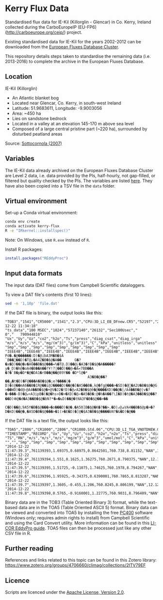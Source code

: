 # Kerry Flux Data

Standardised flux data for IE-Kil (Killorglin - Glencar) in Co. Kerry, Ireland collected during the CarboEuropeIP (EU-FP6) (<http://carboeurope.org/ceip/>) project.

Existing standardised data for IE-Kil for the years 2002-2012 can be downloaded from the [European Fluxes Database Cluster](http://www.europe-fluxdata.eu).

This repository details steps taken to standardise the remaining data (i.e. 2013-2016) to complete the archive in the European Fluxes Database.

## Location

IE-Kil (Killorglin)

- An Atlantic blanket bog
- Located near Glencar, Co. Kerry, in south-west Ireland
- Latitude: 51.9683611, Longitude: -9.9003056
- Area: ~450 ha
- Lies on sandstone bedrock
- Located in a valley at an elevation 145-170 m above sea level
- Composed of a large central pristine part (~220 ha), surrounded by disturbed peatland areas

Source: [Sottocornola (2007)](https://www.ucc.ie/en/media/research/hydromet/SottocornolaThesis.2007.pdf)

## Variables

The IE-Kil data already archived on the European Fluxes Database Cluster are Level 2 data, i.e. data provided by the PIs, half-hourly, not gap-filled, or filtered but quality checked by the PIs.
The variables are listed [here](http://www.europe-fluxdata.eu/home/guidelines/obtaining-data/variables-and-formats).
They have also been copied into a TSV file in the `data` folder.

## Virtual environment

Set-up a Conda virtual environment:

```sh
conda env create
conda activate kerry-flux
R -e "IRkernel::installspec()"
```

Note: On Windows, use `R.exe` instead of `R`.

Install R packages:

```r
install.packages("REddyProc")
```

## Input data formats

The input data (DAT files) come from Campbell Scientific dataloggers.

To view a DAT file's contents (first 10 lines):

```sh
sed -n '1,10p' 'file.dat'
```

If the DAT file is binary, the output looks like this:

```text
"TOB3","1541","CR5000","1541","2.3","CPU:3D_LI_EB_DFnew.CR5","52197","2014-12-22 11:34:18"
"ts_data","100 MSEC","1024","57237140","26132","Sec100Usec","           0","   790944810"
"Ux","Uy","Uz","co2","h2o","Ts","press","diag_csat","diag_irga"
"m/s","m/s","m/s","mg/(m^3)","g/(m^3)","C","kPa","unitless","unitless"
"Smp","Smp","Smp","Smp","Smp","Smp","Smp","Smp","Smp"
"IEEE4B","IEEE4B","IEEE4B","IEEE4B","IEEE4B","IEEE4B","IEEE4B","IEEE4B","IEEE4B"                                                       
Pd�.�@������:D)�@ݿbA3M�B�$A
`B��󷾩��D)�T@ݟ�A4Z�B�$@�A��      G�?�x�D)��@�v�A6��B�$@���=%�T@.D)��@ݞ�A3�!B�$@�A�����?y�_D)�h@�oA4�B��A��?Ұ!?|��D)��@ޢ�A=7BB��A
�?�`B�p�D*�@�DA1�rB��@��@89Y�� �D*l@�*
                                      A3�B�@��?��ؾ�t�D)�F@���A�B�$@�;e?����|�   D)�(@��mA6��B�1R@��i@J����D)��@�]�A5��B�,k@�fg@���>�SD)�@޷�A2U�B�$@�@G
>��WD)�d@ކ@A4��B�$@�+@V�Ϳ2�!D)�@ޗA2�B�$@ӗ�@����XD)��@�|/A4��B�@|v�?�~���-D)�@ޖ<A3ipB�(�@�hs>D�>�XD)�@ނ�A5�B�:@�%�A��?\I�D)�t@�A3��B�$@��?��D)֎@�d�A3��B�$@�bN?*�=�ȵD)��@�tNA3F�B�$@��>��
                                                                                           C�D)��@߸9A5Y�B�$@���>�o���D)�@�.�A50]B�$@�K�?��>.�D)ܩ@ތVA4��B�$@p�>�?D�kD)��@�,�A5D�B�$@���>�1(>�E�D)�]@�$A3�B�$@����bN?�&�D)�@��
```

If the DAT file is a text file, the output looks like this:

```text
"TOA5","2806","CR1000","2806","CR1000.Std.06","CPU:3D_LI_TGA_VNOTDNEW.CR1","21445","ts_data"
"TIMESTAMP","RECORD","Ux","Uy","Uz","co2","h2o","n2o","Ts","press","diag_csat","t_hmp","e_hmp"
"TS","RN","m/s","m/s","m/s","mg/m^3","g/m^3","umol/mol","C","kPa","unitless","C","kPa"
"","","Smp","Smp","Smp","Smp","Smp","Smp","Smp","Smp","Smp","Smp","Smp"
"2014-12-22 11:47:39.3",761139393,1.69375,0.68975,0.8642501,760.738,8.81152,"NAN",12.08542,99.28229,0,11.51643,1.219314
"2014-12-22 11:47:39.4",761139394,1.551,0.1625,1.36275,760.2671,8.790375,"NAN",12.10226,99.24676,0,11.51643,1.220242
"2014-12-22 11:47:39.5",761139395,1.51725,-0.11075,1.74625,760.1978,8.794267,"NAN",12.16629,99.24676,0,11.80331,1.2455
"2014-12-22 11:47:39.6",761139396,1.95925,-0.34375,0.6390001,760.7865,8.813287,"NAN",12.07193,99.24676,0,11.61206,1.227055
"2014-12-22 11:47:39.7",761139397,1.3605,-0.455,1.206,760.8245,8.806199,"NAN",12.12418,99.25624,0,11.70769,1.235777
"2014-12-22 11:47:39.8",761139398,0.5765,-0.9160001,1.22775,760.9031,8.796409,"NAN",12.12582,99.22072,0,11.70769,1.236716
```

Binary data are in the TOB3 (Table Oriented Binary 3) format, while the text-based data are in the TOA5 (Table Oriented ASCII 5) format.
Binary data can be viewed and converted into TOA5 by installing the free [PC400](https://www.campbellsci.eu/pc400) software (Windows only; requires admin rights to install) from Campbell Scientific and using the Card Convert utility.
More information can be found in this [LI-COR EddyPro guide](https://www.licor.com/env/support/EddyPro/topics/processing-ascii-and-tob1-files.html#PreparingrawfluxdataloggedbyaCampbellDataloggerforprocessing).
TOA5 files can then be processed just like any other CSV file in R.

## Further reading

References and links related to this topic can be found in this Zotero library:
<https://www.zotero.org/groups/4706660/climag/collections/2ITV79EF>

## Licence

Scripts are licenced under the [Apache License, Version 2.0](https://www.apache.org/licenses/LICENSE-2.0).
